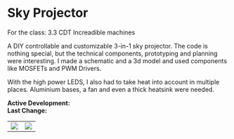 # Sky Projector
For the class: 3.3 CDT Increadible machines

A DIY controllable and customizable 3-in-1 sky projector. The code is nothing special, but the technical components, prototyping and planning were interesting. I made a schematic and a 3d model and used components like MOSFETs and PWM Drivers.

With the high power LEDS, I also had to take heat into account in multiple places. Aluminium bases, a fan and even a thick heatsink were needed.

**Active Development:** <br>
**Last Change:** <br>

| | |
| :---: | :---: |
| ![](/Screenshots/.png) | ![](/Screenshots/.png) |
